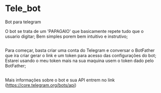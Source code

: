 # Tele_bot

Bot para telegram

O bot se trata de um  'PAPAGAIO' que basicamente repete tudo que o usuario digitar;
Bem simples porem bem intuitivo e instrutivo;
##
Para começar, basta criar uma conta do Telegram e conversar o BotFather que ira criar gerar o link e um token para acesso das configurações do bot;
Estarei usando o meu token mais na sua maquina usem o token dado pelo BotFather;
##
Mais informações sobre o bot e sua API  entrem no link (https://core.telegram.org/bots/api)
